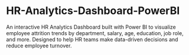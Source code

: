 # HR-Analytics-Dashboard-PowerBI
An interactive HR Analytics Dashboard built with Power BI to visualize employee attrition trends by department, salary, age, education, job role, and more. Designed to help HR teams make data-driven decisions and reduce employee turnover.
